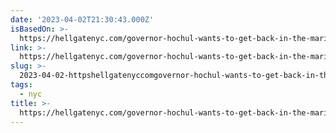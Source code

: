 ```yaml
---
date: '2023-04-02T21:30:43.000Z'
isBasedOn: >-
  https://hellgatenyc.com/governor-hochul-wants-to-get-back-in-the-marijuana-enforcement-game
link: >-
  https://hellgatenyc.com/governor-hochul-wants-to-get-back-in-the-marijuana-enforcement-game
slug: >-
  2023-04-02-httpshellgatenyccomgovernor-hochul-wants-to-get-back-in-the-marijuana-enforcement-game
tags:
  - nyc
title: >-
  https://hellgatenyc.com/governor-hochul-wants-to-get-back-in-the-marijuana-enforcement-game
---
```


